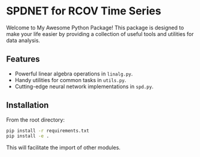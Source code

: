 # SPDNET for RCOV Time Series

Welcome to My Awesome Python Package! This package is designed to make your life easier by providing a collection of useful tools and utilities for data analysis.

## Features

- Powerful linear algebra operations in `linalg.py`.
- Handy utilities for common tasks in `utils.py`.
- Cutting-edge neural network implementations in `spd.py`.

## Installation
From the root directory:

```bash
pip install -r requirements.txt
pip install -e . 

```
This will facilitate the import of other modules.

